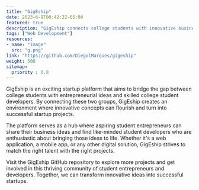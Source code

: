 ```yaml
---
title: "GigEship"
date: 2023-6-9T00:42:22-05:00
featured: true
description: "GigEship connects college students with innovative business ideas to talented student developers, enabling collaboration and idea realization."
tags: ["Web Development"]
resources:
- name: "image"
  src: "g.png"
link: "https://github.com/DiegolMarques/gigeship"
weight: 500
sitemap:
  priority : 0.8
---
```


GigEship is an exciting startup platform that aims to bridge the gap between college students with entrepreneurial ideas and skilled college student developers. By connecting these two groups, GigEship creates an environment where innovative concepts can flourish and turn into successful startup projects.

The platform serves as a hub where aspiring student entrepreneurs can share their business ideas and find like-minded student developers who are enthusiastic about bringing those ideas to life. Whether it's a web application, a mobile app, or any other digital solution, GigEship strives to match the right talent with the right projects.

Visit the GigEship GitHub repository to explore more projects and get involved in this thriving community of student entrepreneurs and developers. Together, we can transform innovative ideas into successful startups.